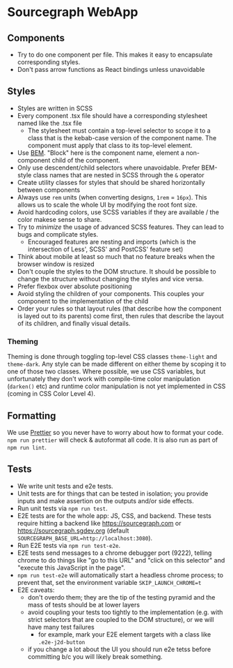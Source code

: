 # Sourcegraph WebApp

## Components

* Try to do one component per file. This makes it easy to encapsulate corresponding styles.
* Don't pass arrow functions as React bindings unless unavoidable

## Styles

* Styles are written in SCSS
* Every component .tsx file should have a corresponding stylesheet named like the .tsx file
  * The stylesheet must contain a top-level selector to scope it to a class that is the kebab-case version of the component name.
    The component must apply that class to its top-level element.
* Use [BEM](http://getbem.com/). "Block" here is the component name, element a non-component child of the component.
* Only use descendent/child selectors where unavoidable. Prefer BEM-style class names that are nested in SCSS through the `&` operator
* Create utility classes for styles that should be shared horizontally between components
* Always use `rem` units (when converting designs, `1rem` = `16px`). This allows us to scale the whole UI by modifying the root font size.
* Avoid hardcoding colors, use SCSS variables if they are available / the color makese sense to share.
* Try to _minimize_ the usage of advanced SCSS features. They can lead to bugs and complicate styles.
  * Encouraged features are nesting and imports (which is the intersection of Less', SCSS' and PostCSS' feature set)
* Think about mobile at least so much that no feature breaks when the browser window is resized
* Don't couple the styles to the DOM structure. It should be possible to change the structure without changing the styles and vice versa.
* Prefer flexbox over absolute positioning
* Avoid styling the children of your components. This couples your component to the implementation of the child
* Order your rules so that layout rules (that describe how the component is layed out to its parents) come first, then rules that describe the layout of its children, and finally visual details.

### Theming

Theming is done through toggling top-level CSS classes `theme-light` and `theme-dark`.
Any style can be made different on either theme by scoping it to one of those two classes.
Where possible, we use CSS variables, but unfortunately they don't work with compile-time color manipulation (`darken()` etc)
and runtime color manipulation is not yet implemented in CSS (coming in CSS Color Level 4).

## Formatting

We use [Prettier](https://github.com/prettier/prettier) so you never have to worry about how to format your code.
`npm run prettier` will check & autoformat all code. It is also run as part of `npm run lint`.

## Tests

* We write unit tests and e2e tests.
* Unit tests are for things that can be tested in isolation; you provide inputs and make assertion on the outputs and/or side effects.
* Run unit tests via `npm run test`.
* E2E tests are for the whole app: JS, CSS, and backend. These tests require hitting a backend like https://sourcegraph.com or https://sourcegraph.sgdev.org (default `SOURCEGRAPH_BASE_URL=http://localhost:3080`).
* Run E2E tests via `npm run test-e2e`.
* E2E tests send messages to a chrome debugger port (9222), telling chrome to do things like "go to this URL" and "click on this selector" and "execute this JavaScript in the page".
* `npm run test-e2e` will automatically start a headless chrome process; to prevent that, set the environment variable `SKIP_LAUNCH_CHROME=t`
* E2E caveats:
  * don't overdo them; they are the tip of the testing pyramid and the mass of tests should be at lower layers
  * avoid coupling your tests too tightly to the implementation (e.g. with strict selectors that are coupled to the DOM structure), or we will have many test failures
    * for example, mark your E2E element targets with a class like `.e2e-j2d-button`
  * if you change a lot about the UI you should run e2e tetss before committing b/c you will likely break something.

